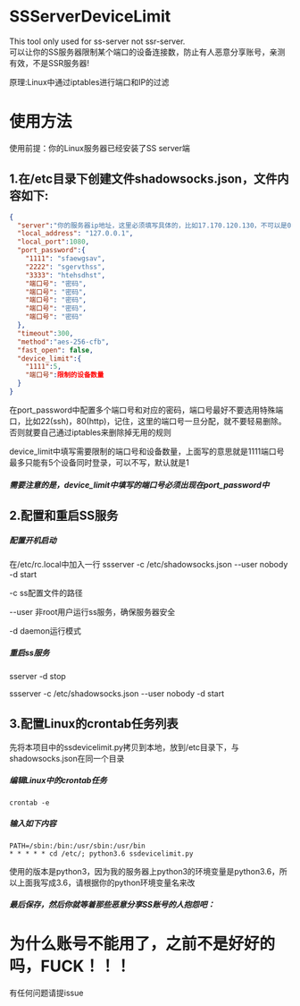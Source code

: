 # SSServerDeviceLimit
This tool only used for ss-server not ssr-server.     
可以让你的SS服务器限制某个端口的设备连接数，防止有人恶意分享账号，亲测有效，不是SSR服务器!
<p>原理:Linux中通过iptables进行端口和IP的过滤

# 使用方法
使用前提：你的Linux服务器已经安装了SS server端

## 1.在/etc目录下创建文件shadowsocks.json，文件内容如下:
```json
{
  "server":"你的服务器ip地址，这里必须填写具体的，比如17.170.120.130，不可以是0.0.0.0或者127.0.0.1",
  "local_address": "127.0.0.1",
  "local_port":1080,
  "port_password":{
    "1111": "sfaewgsav",
    "2222": "sgervthss",
    "3333": "htehsdhst",
    "端口号": "密码",
    "端口号": "密码",
    "端口号": "密码",
    "端口号": "密码",
    "端口号": "密码"
  },
  "timeout":300,
  "method":"aes-256-cfb",
  "fast_open": false,
  "device_limit":{
    "1111":5,
    "端口号":限制的设备数量
  }
}
```
<p>在port_password中配置多个端口号和对应的密码，端口号最好不要选用特殊端口，比如22(ssh)，80(http)，记住，这里的端口号一旦分配，就不要轻易删除。否则就要自己通过iptables来删除掉无用的规则
<p>device_limit中填写需要限制的端口号和设备数量，上面写的意思就是1111端口号最多只能有5个设备同时登录，可以不写，默认就是1

##### 需要注意的是，device_limit中填写的端口号必须出现在port_password中

## 2.配置和重启SS服务
##### 配置开机启动
在/etc/rc.local中加入一行
ssserver -c /etc/shadowsocks.json --user nobody -d start
<p>-c ss配置文件的路径
<p>--user 非root用户运行ss服务，确保服务器安全
<p>-d daemon运行模式

##### 重启ss服务
<p>sserver -d stop
<p>ssserver -c /etc/shadowsocks.json --user nobody -d start

## 3.配置Linux的crontab任务列表
先将本项目中的ssdevicelimit.py拷贝到本地，放到/etc目录下，与shadowsocks.json在同一个目录
##### 编辑Linux中的crontab任务
```
crontab -e
```
##### 输入如下内容
```
PATH=/sbin:/bin:/usr/sbin:/usr/bin
* * * * * cd /etc/; python3.6 ssdevicelimit.py
```
<p>使用的版本是python3，因为我的服务器上python3的环境变量是python3.6，所以上面我写成3.6，请根据你的python环境变量名来改

##### 最后保存，然后你就等着那些恶意分享SS账号的人抱怨吧：
# 为什么账号不能用了，之前不是好好的吗，FUCK！！！


有任何问题请提issue